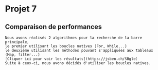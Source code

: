 # Projet 7

## Comparaison de performances

    Nous avons réalisés 2 algorithmes pour la recherche de la barre principale,
    le premier utilisant les boucles natives (For, While...)
    le deuxième utilisant les méthodes pouvant s'appliquées aux tableaux (Map, filter...)
    [Cliquer ici pour voir les résultats](https://jsben.ch/SBgle)
    Suite à ceux-ci, nous avons décidés d'utiliser les boucles natives.
